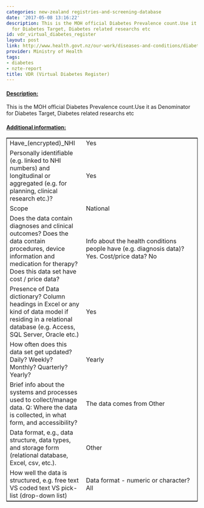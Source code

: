 ```yaml
---
categories: new-zealand registries-and-screening-database
date: '2017-05-08 13:16:22'
description: This is the MOH official Diabetes Prevalence count.Use it as Denominator
  for Diabetes Target, Diabetes related researchs etc
id: vdr_virtual_diabetes_register
layout: post
link: http://www.health.govt.nz/our-work/diseases-and-conditions/diabetes/about-diabetes/virtual-diabetes-register-vdr
provider: Ministry of Health
tags:
- diabetes
- nzte-report
title: VDR (Virtual Diabetes Register)
---
```



 <h4> <u>Description:</u> </h4>
This is the MOH official Diabetes Prevalence count.Use it as Denominator for Diabetes Target, Diabetes related researchs etc
 <h4> <u>Additional information:</u> </h4>
 <table style="border: 1px solid">
 <tr> <td width="40%">Have_(encrypted)_NHI</td> <td>Yes</td> </tr>
 <tr> <td width="40%">Personally identifiable (e.g. linked to NHI numbers) and longitudinal or aggregated (e.g. for planning, clinical research etc.)?</td> <td>Yes</td> </tr>
 <tr> <td width="40%">Scope</td> <td>National</td> </tr>
 <tr> <td width="40%">Does the data contain diagnoses and clinical outcomes?
Does the data contain procedures, device information and medication for therapy?
Does this data set have cost / price data?</td> <td>Info about the health conditions people have (e.g. diagnosis data)? Yes. Cost/price data? No</td> </tr>
 <tr> <td width="40%">Presence of Data dictionary? Column headings in Excel or any kind of data model if residing in a relational database (e.g. Access, SQL Server, Oracle etc.) </td> <td>Yes</td> </tr>
 <tr> <td width="40%">How often does this data set get updated? Daily? Weekly? Monthly? Quarterly? Yearly?</td> <td>Yearly</td> </tr>
 <tr> <td width="40%">Brief info about the systems and processes used to collect/manage data. Q: Where the data is collected, in what form, and accessibility?</td> <td>The data comes from Other</td> </tr>
 <tr> <td width="40%">Data format, e.g., data structure, data types, and storage form (relational database, Excel, csv, etc.).</td> <td>Other</td> </tr>
 <tr> <td width="40%">How well the data is structured, e.g. free text VS coded text VS pick-list (drop-down list)</td> <td>Data format - numeric or character? All</td> </tr>
 </table>